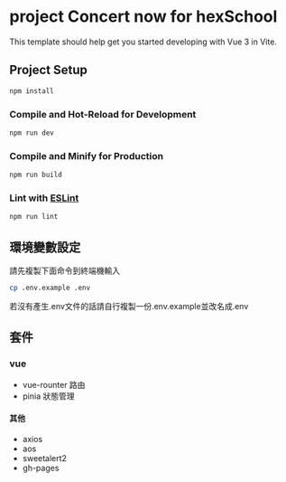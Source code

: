 # project Concert now for hexSchool

This template should help get you started developing with Vue 3 in Vite.

## Project Setup

```sh
npm install
```

### Compile and Hot-Reload for Development

```sh
npm run dev
```

### Compile and Minify for Production

```sh
npm run build
```

### Lint with [ESLint](https://eslint.org/)

```sh
npm run lint
```

## 環境變數設定

請先複製下面命令到終端機輸入

```sh
cp .env.example .env
```

若沒有產生.env文件的話請自行複製一份.env.example並改名成.env

## 套件

### vue

- vue-rounter 路由
- pinia 狀態管理

#### 其他

- axios
- aos
- sweetalert2
- gh-pages
